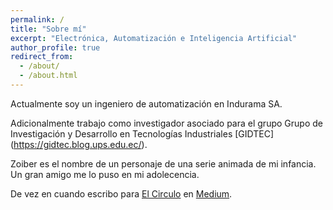 ```yaml
---
permalink: /
title: "Sobre mí"
excerpt: "Electrónica, Automatización e Inteligencia Artificial"
author_profile: true
redirect_from: 
  - /about/
  - /about.html
---
```


Actualmente soy un ingeniero de automatización en Indurama SA. 

Adicionalmente trabajo como investigador asociado para el grupo Grupo de Investigación y Desarrollo en Tecnologías Industriales [GIDTEC] (https://gidtec.blog.ups.edu.ec/).

Zoiber es el nombre de un personaje de una serie animada de mi infancia. Un gran amigo me lo puso en mi adolecencia.

De vez en cuando escribo para [El Circulo](https://medium.com/el-circulo) en [Medium](https://medium.com/@pabloluce2021). 
